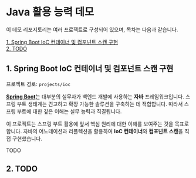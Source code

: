 # Java 활용 능력 데모

이 데모 리포지토리는 여러 프로젝트로 구성되어 있으며, 목차는 다음과 같습니다.

[1. Spring Boot IoC 컨테이너 및 컴포넌트 스캔 구현](#1-spring-boot-ioc-컨테이너-및-컴포넌트-스캔-구현)  
[2. TODO](#2-todo)

## 1. Spring Boot IoC 컨테이너 및 컴포넌트 스캔 구현

프로젝트 경로: `projects/ioc`

[**Spring Boot**](https://spring.io/projects/spring-boot)는 대부분의 실무자가 백엔드 개발에 사용하는 **자바** 프레임워크입니다.
스프링 부트 생태계는 견고하고 확장 가능한 솔루션을 구축하는 데 적합합니다.
따라서 스프링 부트에 대한 깊은 이해는 실무 능력과 직결됩니다.

이 프로젝트는 스프링 부트 활용에 앞서 핵심 원리에 대한 이해를 보여주는 것을 목표로 합니다.
자바의 어노테이션과 리플렉션을 활용하여 **IoC 컨테이너**와 **컴포넌트 스캔**을 직접 구현했습니다.

TODO

## 2. TODO
